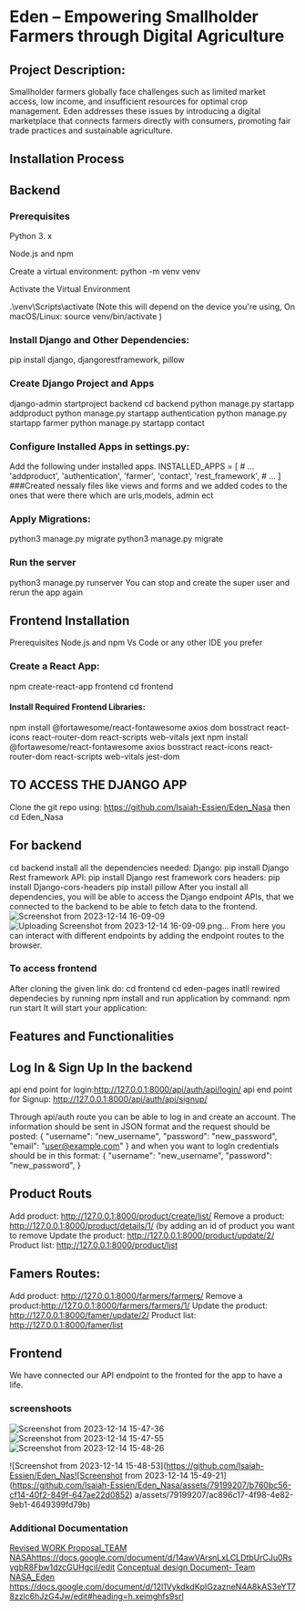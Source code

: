 # Eden – Empowering Smallholder Farmers through Digital Agriculture

## Project Description:
Smallholder farmers globally face challenges such as limited market access, low income, and insufficient resources for optimal crop management. Eden addresses these issues by introducing a digital marketplace that connects farmers directly with consumers, promoting fair trade practices and sustainable agriculture.
## Installation Process
## Backend
### Prerequisites
Python 3. x

Node.js and npm

Create a virtual environment: python -m venv venv

Activate the Virtual Environment

.\venv\Scripts\activate (Note this will depend on the device you're using, On macOS/Linux: source venv/bin/activate
)
### Install Django and Other Dependencies:
pip install django, djangorestframework, pillow

### Create Django Project and Apps

django-admin startproject backend
cd backend
python manage.py startapp addproduct
python manage.py startapp authentication
python manage.py startapp farmer
python manage.py startapp contact
### Configure Installed Apps in settings.py:
Add the following under installed apps. 
INSTALLED_APPS = [
    # ...
    'addproduct',
    'authentication',
    'farmer',
    'contact',
    'rest_framework',
    # ...
]
###Created nessaly files like views and forms and we added codes to the ones that were there which are urls,models, admin ect
### Apply Migrations:
python3 manage.py migrate
python3 manage.py migrate
### Run the server
python3 manage.py runserver
You can stop and create the super user and rerun the app again

## Frontend Installation
Prerequisites
Node.js and npm
Vs Code or any other IDE you prefer

### Create a React App:
npm create-react-app frontend
cd frontend
#### Install Required Frontend Libraries:
npm install @fortawesome/react-fontawesome axios dom bosstract react-icons react-router-dom react-scripts web-vitals jext
npm install @fortawesome/react-fontawesome axios bosstract react-icons react-router-dom react-scripts web-vitals jest-dom

## TO ACCESS THE DJANGO APP
Clone the git repo using: https://github.com/Isaiah-Essien/Eden_Nasa
then cd Eden_Nasa
## For backend 
cd backend 
install all the dependencies needed:
Django: pip install Django
Rest framework API: pip install Django rest framework
cors headers: pip install Django-cors-headers
pip install pillow
After you install all dependencies, you will be able to access the Django endpoint APIs, that we connected to the backend to be able to fetch data to the frontend. 
![Screenshot from 2023-12-14 16-09-09](https://github.com/Isaiah-Essien/Eden_Nasa/assets/79199207/a72ec132-11c5-48df-9222-2335b5fcec0e)
![Uploading Screenshot from 2023-12-14 16-09-09.png…]()
From here you can interact with different endpoints by adding the endpoint routes to the browser. 

### To access frontend
After cloning the given link
do:
cd frontend
cd eden-pages
inatll rewired dependecies by running npm install
and run application by command: npm run start
It will start your application:

## Features and Functionalities


## Log In & Sign Up In the backend
api end point for login:http://127.0.0.1:8000/api/auth/api/login/
api end point for Signup: http://127.0.0.1:8000/api/auth/api/signup/

Through api/auth route you can be able to log in and create an account. The information should be sent in JSON format and the request should be posted:
{
"username": "new_username",
"password": "new_password",
"email": "user@example.com"
}
and when you want to logIn credentials should be in this format:
{
"username": "new_username",
"password": "new_password",
}
## Product Routs
Add product: http://127.0.0.1:8000/product/create/list/
Remove a product: http://127.0.0.1:8000/product/details/1/ (by adding an id of product you want to remove
Update the product: http://127.0.0.1:8000/product/update/2/
Product list:  http://127.0.0.1:8000/product/list

## Famers Routes:
Add product: http://127.0.0.1:8000/farmers/farmers/
Remove a product:http://127.0.0.1:8000/farmers/farmers/1/
Update the product: http://127.0.0.1:8000/famer/update/2/
Product list:  http://127.0.0.1:8000/famer/list


## Frontend
We have connected our API endpoint to the fronted for the app to have a life. 
### screenshoots
![Screenshot from 2023-12-14 15-47-36](https://github.com/Isaiah-Essien/Eden_Nasa/assets/79199207/ecd8c3b1-732d-4e52-8055-86b7eaef707f)
![Screenshot from 2023-12-14 15-47-55](https://github.com/Isaiah-Essien/Eden_Nasa/assets/79199207/e80b8d2b-2d3d-4054-913e-51862a1f8dd3)
![Screenshot from 2023-12-14 15-48-26](https://github.com/Isaiah-Essien/Eden_Nasa/assets/79199207/a3f7991f-adde-4e94-9d7e-044709c269b2)

![Screenshot from 2023-12-14 15-48-53](https://github.com/Isaiah-Essien/Eden_Nas![Screenshot from 2023-12-14 15-49-21](https://github.com/Isaiah-Essien/Eden_Nasa/assets/79199207/b760bc56-cf14-40f2-849f-647ae22d0852)
a/assets/79199207/ac896c17-4f98-4e82-9eb1-4649399fd79b)




### Additional Documentation
[Revised WORK Proposal_TEAM NASA](https://docs.google.com/document/d/14awVArsnLxLCLDtbUrCJu0RsygbR8Fbw1dzcGUHgciI/edit)https://docs.google.com/document/d/14awVArsnLxLCLDtbUrCJu0RsygbR8Fbw1dzcGUHgciI/edit
[Conceptual design Document- Team NASA_Eden
](https://docs.google.com/document/d/12l1VykdkdKpIGzazneN4A8kAS3eYT78zzlc6hJzG4Jw/edit#heading=h.xeimghfs9srl)https://docs.google.com/document/d/12l1VykdkdKpIGzazneN4A8kAS3eYT78zzlc6hJzG4Jw/edit#heading=h.xeimghfs9srl








